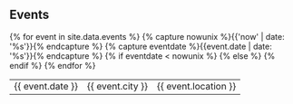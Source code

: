 <h2>Events</h2>
<table>
{% for event in site.data.events %}
  {% capture nowunix %}{{'now' | date: '%s'}}{% endcapture %}
  {% capture eventdate %}{{event.date | date: '%s'}}{% endcapture %}
  {% if eventdate < nowunix %}
    <tr class="past">
  {% else %}
    <tr class="future">
  {% endif %}
    <td class="date">{{ event.date }}</td>
    <td class="city">{{ event.city }}</td>
    <td class="location">{{ event.location }}</td>
  </tr>
{% endfor %}
</table>
